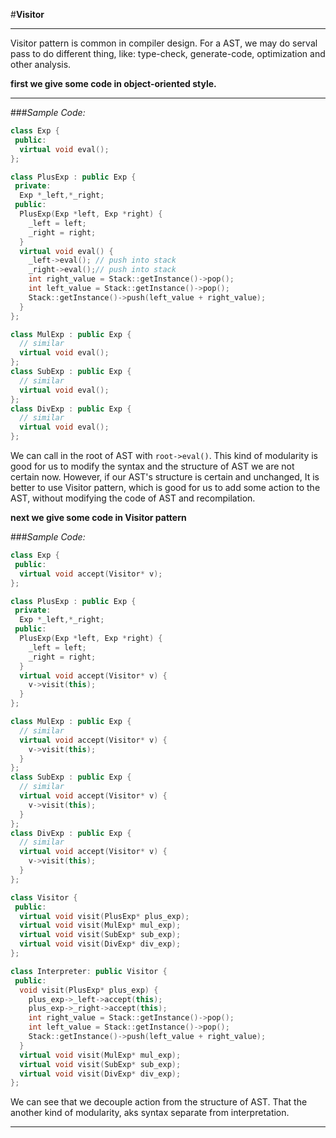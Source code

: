 #**Visitor**


----------

Visitor pattern is common in compiler design.
For a AST, we may do serval pass to do different thing, like: type-check, generate-code, optimization and other analysis.

**first we give some code in object-oriented style.**

----------
###*Sample Code:*
```c++
class Exp {
 public:
  virtual void eval();  
};

class PlusExp : public Exp {
 private:
  Exp *_left,*_right;
 public:
  PlusExp(Exp *left, Exp *right) {
    _left = left;
    _right = right;
  }
  virtual void eval() {
    _left->eval(); // push into stack
    _right->eval();// push into stack
    int right_value = Stack::getInstance()->pop();
    int left_value = Stack::getInstance()->pop();
    Stack::getInstance()->push(left_value + right_value);
  }
};

class MulExp : public Exp {
  // similar 
  virtual void eval();  
};
class SubExp : public Exp {
  // similar 
  virtual void eval();  
};
class DivExp : public Exp {
  // similar 
  virtual void eval();  
};
```

We can call in the root of AST with `root->eval()`.
This kind of modularity is good for us to modify the syntax and the structure of AST we are not certain now. 
However, if our AST's structure is certain and unchanged, It is better to use Visitor pattern, which is good for us to  add some action to the AST, without modifying the code of AST and recompilation.

**next we give some code in Visitor pattern**

###*Sample Code:*
```c++
class Exp {
 public:
  virtual void accept(Visitor* v);  
};

class PlusExp : public Exp {
 private:
  Exp *_left,*_right;
 public:
  PlusExp(Exp *left, Exp *right) {
    _left = left;
    _right = right;
  }
  virtual void accept(Visitor* v) {
    v->visit(this);
  }
};

class MulExp : public Exp {
  // similar 
  virtual void accept(Visitor* v) {
    v->visit(this);
  }
};
class SubExp : public Exp {
  // similar 
  virtual void accept(Visitor* v) {
    v->visit(this);
  } 
};
class DivExp : public Exp {
  // similar 
  virtual void accept(Visitor* v) {
    v->visit(this);
  } 
};

class Visitor {
 public:
  virtual void visit(PlusExp* plus_exp);
  virtual void visit(MulExp* mul_exp);
  virtual void visit(SubExp* sub_exp);
  virtual void visit(DivExp* div_exp);
};

class Interpreter: public Visitor {
 public:
  void visit(PlusExp* plus_exp) {
    plus_exp->_left->accept(this);
    plus_exp->_right->accept(this);
    int right_value = Stack::getInstance()->pop();
    int left_value = Stack::getInstance()->pop();
    Stack::getInstance()->push(left_value + right_value);
  }
  virtual void visit(MulExp* mul_exp); 
  virtual void visit(SubExp* sub_exp);
  virtual void visit(DivExp* div_exp);
};
```

We can see that we decouple action from the structure of AST.
That the another kind of modularity, aks syntax separate from interpretation.

----------
